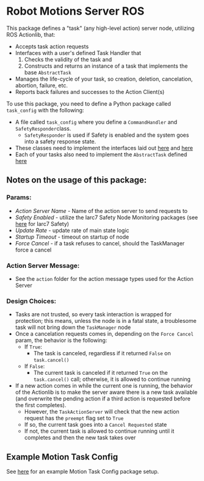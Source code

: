 # Robot Motions Server ROS
This package defines a "task" (any high-level action) server node, utilizing ROS Actionlib, that: 
- Accepts task action requests
- Interfaces with a user's defined Task Handler that
    1. Checks the validity of the task and 
    2. Constructs and returns an instance of a task that implements the base `AbstractTask` 
- Manages the life-cycle of your task, so creation, deletion, cancelation, abortion, failure, etc. 
- Reports back failures and successes to the Action Client(s)

To use this package, you need to define a Python package called `task_config` with the following: 
- A file called `task_config` where you define a `CommandHandler` and `SafetyResponder`class. 
    - `SafetyResponder` is used if Safety is enabled and the system goes into a safety response state. 
- These classes need to implement the interfaces laid out [here](https://github.com/asaba96/robot_motions_server_ros/blob/master/src/motions_server/abstract_command_handler.py) and [here](https://github.com/asaba96/robot_motions_server_ros/blob/master/src/motions_server/abstract_safety_responder.py)
- Each of your tasks also need to implement the `AbstractTask` defined [here](https://github.com/asaba96/robot_motions_server_ros/blob/master/src/motions_server/abstract_task.py)


## Notes on the usage of this package: ##

### Params: ###
- *Action Server Name* - Name of the action server to send requests to
- *Safety Enabled* - utilize the Iarc7 Safety Node Monitoring packages (see [here](https://github.com/Pitt-RAS/iarc7_safety) for Iarc7 Safety)
- *Update Rate* - update rate of main state logic
- *Startup Timeout* - timeout on startup of node
- *Force Cancel* - if a task refuses to cancel, should the TaskManager force a cancel

### Action Server Message: ###
- See the `action` folder for the action message types used for the Action Server

### Design Choices: ###
- Tasks are not trusted, so every task interaction is wrapped for protection; this means, unless the node is in a fatal state, a troublesome task will not bring down the `TaskManager` node
- Once a cancelation requests comes in, depending on the `Force Cancel` param, the behavior is the following: 
    - If `True`: 
        - The task is canceled, regardless if it returned `False` on `task.cancel()`
    - If `False`: 
        - The current task is canceled if it returned `True` on the `task.cancel()` call; otherwise, it is allowed to continue running
- If a new action comes in while the current one is running, the behavior of the Actionlib is to make the server aware there is a new task available (and overwrite the pending action if a third action is requested before the first completes). 
    - However, the `TaskActionServer` will check that the new action request has the `preempt` flag set to `True`
    - If so, the current task goes into a `Cancel Requested` state
    - If not, the current task is allowed to continue running until it completes and then the new task takes over
    
## Example Motion Task Config ##
See [here](https://github.com/asaba96/example_motion_task_config) for an example Motion Task Config package setup.
